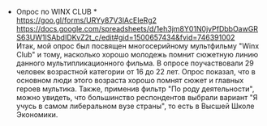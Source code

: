 * Опрос по WINX CLUB *  
https://goo.gl/forms/URYy87V3lAcEIeRg2  
https://docs.google.com/spreadsheets/d/1eh3jm8Y01N0jyPfDbbOawGRS63UW1lSAbdIDKvZ2t_c/edit#gid=1500657434&fvid=746391002  
Итак, мой опрос был посвящен многосерийному мультфильму "Winx Club" и тому, насколько хорошо молодежь помнит сюжетную линию данного мультипликационного фильма. В опросе поучаствовали 29 человек возрастной категории от 16 до 22 лет. Опрос показал, что в основном люди этого возраста хорошо помнят сюжет и главных героев мультика. Также, применив фильтр "По роду деятельности", можно увидеть, что большинство респондентов выбрали вариант "Я учусь в самом либеральном вузе страны", то есть в Высшей Школе Экономики. 
